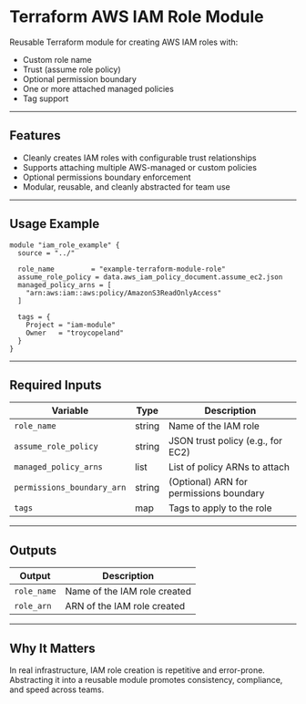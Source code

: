 # Terraform AWS IAM Role Module

Reusable Terraform module for creating AWS IAM roles with:

- Custom role name
- Trust (assume role policy)
- Optional permission boundary
- One or more attached managed policies
- Tag support

---

## Features

- Cleanly creates IAM roles with configurable trust relationships
- Supports attaching multiple AWS-managed or custom policies
- Optional permissions boundary enforcement
- Modular, reusable, and cleanly abstracted for team use

---

## Usage Example

```hcl
module "iam_role_example" {
  source = "../"

  role_name         = "example-terraform-module-role"
  assume_role_policy = data.aws_iam_policy_document.assume_ec2.json
  managed_policy_arns = [
    "arn:aws:iam::aws:policy/AmazonS3ReadOnlyAccess"
  ]

  tags = {
    Project = "iam-module"
    Owner   = "troycopeland"
  }
}
```

---

## Required Inputs

| Variable                 | Type    | Description                                         |
|--------------------------|---------|-----------------------------------------------------|
| `role_name`              | string  | Name of the IAM role                                |
| `assume_role_policy`     | string  | JSON trust policy (e.g., for EC2)                   |
| `managed_policy_arns`    | list    | List of policy ARNs to attach                       |
| `permissions_boundary_arn` | string | (Optional) ARN for permissions boundary             |
| `tags`                   | map     | Tags to apply to the role                           |

---

## Outputs

| Output      | Description                     |
|-------------|---------------------------------|
| `role_name` | Name of the IAM role created    |
| `role_arn`  | ARN of the IAM role created     |

---

## Why It Matters

In real infrastructure, IAM role creation is repetitive and error-prone. Abstracting it into a reusable module promotes consistency, compliance, and speed across teams.